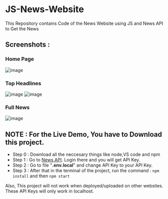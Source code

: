 # JS-News-Website
This Repository contains Code of the News Website using JS and News API to Get the News

## Screenshots : 

### Home Page
![image](https://github.com/debugger-snjy/JS-News-Website/assets/73947620/48349042-67f4-4a52-a196-3560ad19f7c9)

### Top Headlines
![image](https://github.com/debugger-snjy/JS-News-Website/assets/73947620/1495d6a1-93c9-4df0-9072-b935124ad448)
![image](https://github.com/debugger-snjy/JS-News-Website/assets/73947620/1bf866f5-8896-4c33-9416-86edca10adfd)

### Full News
![image](https://github.com/debugger-snjy/JS-News-Website/assets/73947620/9bdbbc5c-4d1c-4a79-bc26-38c9cbd70985)

## NOTE : For the Live Demo, You have to Download this project.
- Step 0 : Download all the neccesary things like node,VS code and npm
- Step 1 : Go to [News API](https://www.newsapi.org). Login there and you will get API Key.
- Step 2 : Go to file "**.env.local**" and change API Key to your API Key.
- Step 3 : After that in the terminal of the project, run the command : `npm install` and then `npm start`

Also, This project will not work when deployed/uploaded on other websites. These API Keys will only work in localhost.
